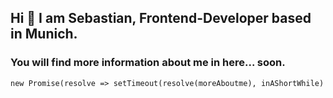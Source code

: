 ## Hi 👋 I am Sebastian, Frontend-Developer based in Munich.
### You will find more information about me in here... soon. 

```new Promise(resolve => setTimeout(resolve(moreAboutme), inAShortWhile)```

<!--
**basti-n/basti-n** is a ✨ _special_ ✨ repository because its `README.md` (this file) appears on your GitHub profile.

Here are some ideas to get you started:

- 🔭 I’m currently working on ...
- 🌱 I’m currently learning ...
- 👯 I’m looking to collaborate on ...
- 🤔 I’m looking for help with ...
- 💬 Ask me about ...
- 📫 How to reach me: ...
- 😄 Pronouns: ...
- ⚡ Fun fact: ...
-->
